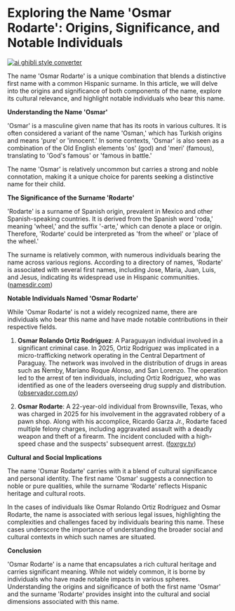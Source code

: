 # Exploring the Name 'Osmar Rodarte': Origins, Significance, and Notable Individuals

[![ai ghibli style converter](https://i.imgur.com/dwt8Y5G.gif)](https://witbeam.net/slzx)

The name 'Osmar Rodarte' is a unique combination that blends a distinctive first name with a common Hispanic surname. In this article, we will delve into the origins and significance of both components of the name, explore its cultural relevance, and highlight notable individuals who bear this name.

**Understanding the Name 'Osmar'**

'Osmar' is a masculine given name that has its roots in various cultures. It is often considered a variant of the name 'Osman,' which has Turkish origins and means 'pure' or 'innocent.' In some contexts, 'Osmar' is also seen as a combination of the Old English elements 'os' (god) and 'meri' (famous), translating to 'God's famous' or 'famous in battle.'

The name 'Osmar' is relatively uncommon but carries a strong and noble connotation, making it a unique choice for parents seeking a distinctive name for their child.

**The Significance of the Surname 'Rodarte'**

'Rodarte' is a surname of Spanish origin, prevalent in Mexico and other Spanish-speaking countries. It is derived from the Spanish word 'roda,' meaning 'wheel,' and the suffix '-arte,' which can denote a place or origin. Therefore, 'Rodarte' could be interpreted as 'from the wheel' or 'place of the wheel.'

The surname is relatively common, with numerous individuals bearing the name across various regions. According to a directory of names, 'Rodarte' is associated with several first names, including Jose, Maria, Juan, Luis, and Jesus, indicating its widespread use in Hispanic communities. ([namesdir.com](https://namesdir.com/S_Rodarte?utm_source=openai))

**Notable Individuals Named 'Osmar Rodarte'**

While 'Osmar Rodarte' is not a widely recognized name, there are individuals who bear this name and have made notable contributions in their respective fields.

1. **Osmar Rolando Ortiz Rodríguez**: A Paraguayan individual involved in a significant criminal case. In 2025, Ortiz Rodríguez was implicated in a micro-trafficking network operating in the Central Department of Paraguay. The network was involved in the distribution of drugs in areas such as Ñemby, Mariano Roque Alonso, and San Lorenzo. The operation led to the arrest of ten individuals, including Ortiz Rodríguez, who was identified as one of the leaders overseeing drug supply and distribution. ([observador.com.py](https://www.observador.com.py/prision-preventiva-para-diez-miembros-de-una-red-de-microtrafico-desarticulada-en-el-departamento-central/?utm_source=openai))

2. **Osmar Rodarte**: A 22-year-old individual from Brownsville, Texas, who was charged in 2025 for his involvement in the aggravated robbery of a pawn shop. Along with his accomplice, Ricardo Garza Jr., Rodarte faced multiple felony charges, including aggravated assault with a deadly weapon and theft of a firearm. The incident concluded with a high-speed chase and the suspects' subsequent arrest. ([foxrgv.tv](https://foxrgv.tv/two-men-charged-in-brownsville-pawn-shop-robbery-after-high-speed-chase/?utm_source=openai))

**Cultural and Social Implications**

The name 'Osmar Rodarte' carries with it a blend of cultural significance and personal identity. The first name 'Osmar' suggests a connection to noble or pure qualities, while the surname 'Rodarte' reflects Hispanic heritage and cultural roots.

In the cases of individuals like Osmar Rolando Ortiz Rodríguez and Osmar Rodarte, the name is associated with serious legal issues, highlighting the complexities and challenges faced by individuals bearing this name. These cases underscore the importance of understanding the broader social and cultural contexts in which such names are situated.

**Conclusion**

'Osmar Rodarte' is a name that encapsulates a rich cultural heritage and carries significant meaning. While not widely common, it is borne by individuals who have made notable impacts in various spheres. Understanding the origins and significance of both the first name 'Osmar' and the surname 'Rodarte' provides insight into the cultural and social dimensions associated with this name.